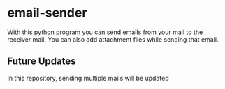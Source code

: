 # email-sender
With this python program you can send emails from your mail to the receiver mail. You can also add attachment files while sending that email.
<h2>Future Updates </h2>
<p>In this repository, sending multiple mails will be updated</p>
